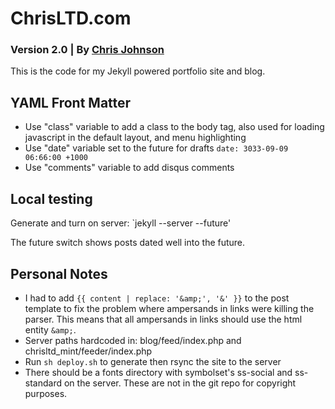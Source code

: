 # ChrisLTD.com
### Version 2.0 | By [Chris Johnson](http://chrisltd.com)

This is the code for my Jekyll powered portfolio site and blog.

## YAML Front Matter
* Use "class" variable to add a class to the body tag, also used for loading javascript in the default layout, and menu highlighting
* Use "date" variable set to the future for drafts `date: 3033-09-09 06:66:00 +1000`
* Use "comments" variable to add disqus comments

## Local testing
Generate and turn on server: `jekyll --server --future'

The future switch shows posts dated well into the future.

## Personal Notes
* I had to add `{{ content | replace: '&amp;', '&' }}` to the post template to fix the problem where ampersands in links were killing the parser. This means that all ampersands in links should use the html entity `&amp;`.
* Server paths hardcoded in: blog/feed/index.php and chrisltd_mint/feeder/index.php
* Run `sh deploy.sh` to generate then rsync the site to the server
* There should be a fonts directory with symbolset's ss-social and ss-standard on the server. These are not in the git repo for copyright purposes.